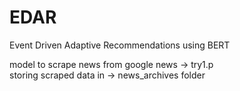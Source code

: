 # EDAR
Event Driven Adaptive Recommendations using BERT


model to scrape news from google news -> try1.p  
storing scraped data in -> news_archives folder
